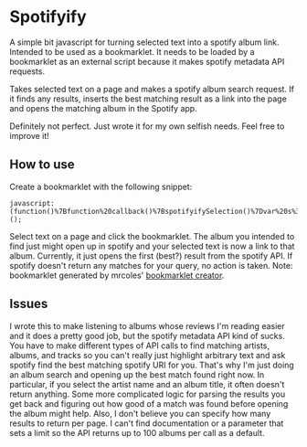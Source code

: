 Spotifyify
=========

A simple bit javascript for turning selected text into a spotify album link.  Intended to be used as a bookmarklet.  It needs to be loaded by a bookmarklet as an external script because it makes spotify metadata API requests.  

Takes selected text on a page and makes a spotify album search request.  If it finds any results, inserts the best matching result as a link into the page and opens the matching album in the Spotify app.

Definitely not perfect.  Just wrote it for my own selfish needs.  Feel free to improve it!

How to use
----------
Create a bookmarklet with the following snippet:

    javascript:(function()%7Bfunction%20callback()%7BspotifyifySelection()%7Dvar%20s%3Ddocument.createElement(%22script%22)%3Bs.src%3D%22https%3A%2F%2Fraw.github.com%2Frickychang%2Fspotifyify%2Fmaster%2Fspotifyify.js%22%3Bif(s.addEventListener)%7Bs.addEventListener(%22load%22%2Ccallback%2Cfalse)%7Delse%20if(s.readyState)%7Bs.onreadystatechange%3Dcallback%7Ddocument.body.appendChild(s)%3B%7D)();

Select text on a page and click the bookmarklet.  The album you intended to find just might open up in spotify and your selected text is now a link to that album.  Currently, it just opens the first (best?) result from the spotify API.  If spotify doesn't return any matches for your query, no action is taken.  Note: bookmarklet generated by mrcoles' [bookmarklet creator](http://mrcoles.com/bookmarklet/).

Issues
------
I wrote this to make listening to albums whose reviews I'm reading easier and it does a pretty good job, but the spotify metadata API kind of sucks.  You have to make different types of API calls to find matching artists, albums, and tracks so you can't really just highlight arbitrary text and ask spotify find the best matching spotify URI for you.  That's why I'm just doing an album search and opening up the best match found right now.  In particular, if you select the artist name and an album title, it often doesn't return anything.  Some more complicated logic for parsing the results you get back and figuring out how good of a match was found before opening the album might help.  Also, I don't believe you can specify how many results to return per page.  I can't find documentation or a parameter that sets a limit so the API returns up to 100 albums per call as a default.